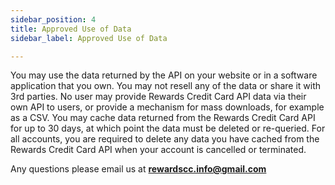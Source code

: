 ```yaml
---
sidebar_position: 4
title: Approved Use of Data
sidebar_label: Approved Use of Data

---
```


You may use the data returned by the API on your website or in a software application that you own. You may not resell any of the data or share it with 3rd parties. No user may provide Rewards Credit Card API data via their own API to users, or provide a mechanism for mass downloads, for example as a CSV. You may cache data returned from the Rewards Credit Card API for up to 30 days, at which point the data must be deleted or re-queried. For all accounts, you are required to delete any data you have cached from the Rewards Credit Card API when your account is cancelled or terminated.

Any questions please email us at **[rewardscc.info@gmail.com](mailto:rewardscc.info@gmail.com)**